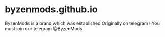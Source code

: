 # byzenmods.github.io
ByzenMods is a brand which was established Originally on telegram ! You must join our telegram @ByzenMods
